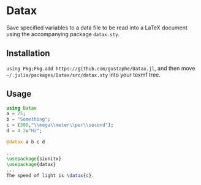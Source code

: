# Datax
Save specified variables to a data file to be read into a LaTeX document using the accompanying package `datax.sty`.

## Installation
`using Pkg;Pkg.add https://github.com/gustaphe/Datax.jl`, and then move `~/.julia/packages/Datax/src/datax.sty` into your texmf tree.

## Usage
```julia
using Datax
a = 25;
b = "Something";
c = (300,"\\mega\\meter\\per\\second");
d = 4.2u"Hz";

@datax a b c d
```

```latex
...  
\usepackage{siunitx}
\usepackage{datax}
...
The speed of light is \datax{c}.
```
